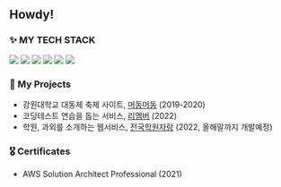 ## Howdy! 

### ✨ MY TECH STACK
<p>
 <a><img src="https://img.shields.io/badge/Java-6DB33F?style=flat-square&logo=Java&logoColor=white"/></a>
 <a><img src="https://img.shields.io/badge/SpringBoot-6DB33F?style=flat-square&logo=Spring&logoColor=white"/></a>
 <a><img src="https://img.shields.io/badge/Python-007396?style=flat-square&logo=Python&logoColor=white"/></a>
 <a><img src="https://img.shields.io/badge/Django-007396?style=flat-square&logo=Django&logoColor=white"/></a>
 <a><img src="https://img.shields.io/badge/MySQL-4479A1?style=flat-square&logo=mysql&logoColor=white"/></a>
 <a><img src="https://img.shields.io/badge/Docker-4479A1?style=flat-square&logo=Docker&logoColor=white"/></a>
</p>

### 👾 My Projects
- 강원대학교 대동제 축제 사이트, [머동머동](https://github.com/FRESH-TUNA/knu-festival-2019) (2019-2020)
- 코딩테스트 연습을 돕는 서비스, [리멤버](https://github.com/FRESH-TUNA/remember-core) (2022)
- 학원, 과외를 소개하는 웹서비스, [전국학원자랑](https://github.com/ghost-coding-king) (2022, 올해말까지 개발예정)

### 🎖️ Certificates
- AWS Solution Architect Professional (2021)


<!--
**FRESH-TUNA/FRESH-TUNA** is a ✨ _special_ ✨ repository because its `README.md` (this file) appears on your GitHub profile.

Here are some ideas to get you started:

- 🔭 I’m currently working on ...
- 🌱 I’m currently learning ...
- 👯 I’m looking to collaborate on ...
- 🤔 I’m looking for help with ...
- 💬 Ask me about ...
- 📫 How to reach me: ...
- 😄 Pronouns: ...
- ⚡ Fun fact: ...
-->

